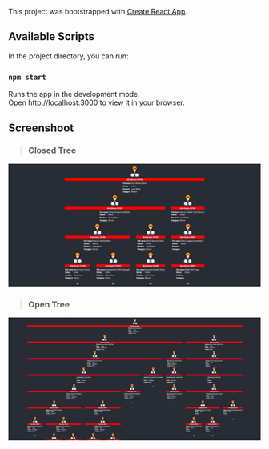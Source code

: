 This project was bootstrapped with [Create React App](https://github.com/facebook/create-react-app).

## Available Scripts

In the project directory, you can run:

### `npm start`

Runs the app in the development mode.\
Open [http://localhost:3000](http://localhost:3000) to view it in your browser.

## Screenshoot
> ### Closed Tree
![](screenshot/Closed_tree.png)

> ### Open Tree
![](screenshot/Open_tree.png)